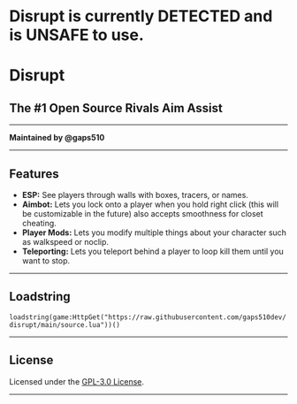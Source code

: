 # Disrupt is currently DETECTED and is UNSAFE to use.



# Disrupt

## The #1 Open Source Rivals Aim Assist

---

**Maintained by @gaps510** 

---

## Features

- **ESP:** See players through walls with boxes, tracers, or names.
- **Aimbot:** Lets you lock onto a player when you hold right click (this will be customizable in the future) also accepts smoothness for closet cheating.
- **Player Mods:** Lets you modify multiple things about your character such as walkspeed or noclip.
- **Teleporting:** Lets you teleport behind a player to loop kill them until you want to stop.


---

## Loadstring

 `loadstring(game:HttpGet("https://raw.githubusercontent.com/gaps510dev/disrupt/main/source.lua"))()`

---
## License

Licensed under the [GPL-3.0 License](LICENSE).

---
